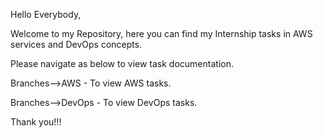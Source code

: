 Hello Everybody,

  Welcome to my Repository, here you can find my Internship tasks in AWS services and DevOps concepts.
  
  Please navigate as below to view task documentation.
  
  Branches-->AWS - To view AWS tasks.
  
  Branches-->DevOps - To view DevOps tasks.

  Thank you!!!
